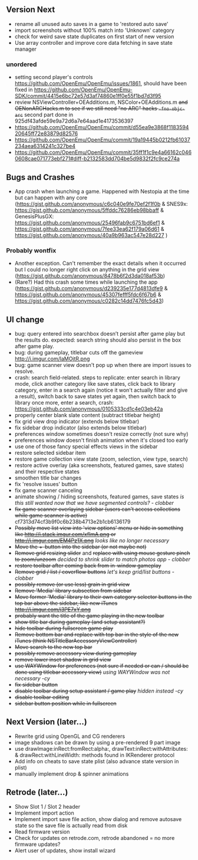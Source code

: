 ## Version Next
- rename all unused auto saves in a game to 'restored auto save'
- import screenshots without 100% match into 'Unknown' category
- check for weird save state duplicates on first start of new version
- Use array controller and improve core data fetching in save state manager

### unordered
- setting second player's controls https://github.com/OpenEmu/OpenEmu/issues/1861, should have been fixed in https://github.com/OpenEmu/OpenEmu-SDK/commit/4415e6bc72e57d3af74860e1ff0e55f1bd7d3f95
- review NSViewController+OEAdditions.m, NSColor+OEAdditions.m ~~and OENonARCHacks.m to see if we still need "no ARC" hacks `-fno-objc-arc`~~ second part done in 925df43afde59e9a72d6a7e64aad1e4173536397
 - https://github.com/OpenEmu/OpenEmu/commit/d55ea9e3868f118359420645ff72e83879d82576
 - https://github.com/OpenEmu/OpenEmu/commit/19a19445b0212fb61037234aea6314241c327be4
 - https://github.com/OpenEmu/OpenEmu/commit/35ff1f1c9e4a66162c0460608cae071773ebf271#diff-b2132583dd704be5d9832f2fc9ce274a

## Bugs and Crashes
 - App crash when launching a game. Happened with Nestopia at the time but can happen with any core (https://gist.github.com/anonymous/c6c040e9fe70ef2f1f0b & SNES9x: https://gist.github.com/anonymous/5ffddc76286eb98bbaff & GenesisPlusGX: https://gist.github.com/anonymous/25496fab9c6751bd6ef1 & https://gist.github.com/anonymous/7fee33ea62f179a06d61 & https://gist.github.com/anonymous/40a9b963ac547e28d227 )

### Probably wontfix
 - Another exception. Can't remember the exact details when it occurred but I could no longer right click on anything in the grid view (https://gist.github.com/anonymous/8478b6f2d3da018af53b)
 - (Rare?) Had this crash some times while launching the app (https://gist.github.com/anonymous/d239235e177d4813dfe9 & https://gist.github.com/anonymous/45307fefff5fdc6f67b6 & https://gist.github.com/anonymous/c0282c14dd7476fc5d43)

## UI change
- bug: query entered into searchbox doesn’t persist after game play but the results do. expected: search string should also persist in the box after game play.
- bug: during gameplay, titlebar cuts off the gameview http://i.imgur.com/laMOjtR.png
- bug: game scanner view doesn't pop up when there are import issues to resolve.
- crash: search field-related. steps to replicate: enter search in library mode, click another category like save states, click back to library category, enter in a search again (notice it won't actually filter and give a result), switch back to save states yet again, then switch back to library once more, enter a search, crash: https://gist.github.com/anonymous/0105333cd1c4e03eb42a
- properly center blank slate content (subtract titlebar height)
- fix grid view drop indicator (extends below titlebar)
- fix sidebar drop indicator (also extends below titlebar)
- preferences window sometimes doesn't resize correctly (not sure why)
- preferences window doesn't finish animation when it's closed too early
- use one of those fancy special effects views in the sidebar
- restore selected sidebar item
- restore game collection view state (zoom, selection, view type, search)
- restore active overlay (aka screenshots, featured games, save states) and their respective states
- smoothen title bar changes
- fix 'resolve issues' button
- fix game scanner canceling
- animate showing / hiding screenshots, featured games, save states _is this still wanted now that we have segmented controls? - clobber_
- ~~fix game scanner overlaying sidebar (users can't access collections while game scanner is active)~~ cf7313d74cf3b9f0c6b238b4713e2b1cb6136179
- ~~Possibly move list view into 'view options' menu or hide in something like http://i.stack.imgur.com/xfImA.png or http://i.imgur.com/EM4Pz1X.png~~ _looks like no longer necessary_
- ~~Move the +-button into the sidebar (or not maybe not)~~
- ~~Remove grid resizing slider~~ and ~~replace with using mouse gesture pinch to zoom/unzoom~~ _decided to shrink slider to match photos app - clobber_
- ~~restore toolbar after coming back from in-window gameplay~~
- ~~Remove grid / list ~~/ coverflow~~ buttons~~ _let's keep grid/list buttons - clobber_
- ~~possibly remove (or use less) grain in grid view~~
- ~~Remove 'Media' library subsection from sidebar~~
- ~~Move former 'Media' library to their own category selector buttons in the top bar above the sidebar, like new iTunes http://i.imgur.com/i3PE7xY.png~~
- ~~probably want the title of the game playing in the new toolbar~~
- ~~show title bar during gameplay (and setup assistant?)~~
- ~~hide toolbar during fullscreen game play~~
- ~~Remove bottom bar and replace with top bar in the style of the new iTunes (think NSTitleBarAccessoryViewController)~~
- ~~Move search to the new top bar~~
- ~~possibly remove accessory view during gameplay~~
- ~~remove lower inset shadow in grid view~~
- ~~use WAYWindow for preferences (not sure if needed or can / should be done using titlebar accessory view)~~ _using WAYWindow was not necessary  -cy_
- ~~fix sidebar button~~
- ~~disable toolbar during setup assistant / game play~~ _hidden instead  -cy_
- ~~disable toolbar editing~~
- ~~sidebar button position while in fullscreen~~

## Next Version (later…)
- Rewrite grid using OpenGL and CG renderers
 - image shadows can be drawn by using a pre-rendered 9 part image
 - use drawImage:inRect:fromRect:alpha:, drawText:inRect:withAttributes: & drawRect:withLineWidth: methods found in IKRenderer protocol
- Add info on cheats to save state plist (also advance state version in plist)
- manually implement drop & spinner animations

## Retrode (later…)
- Show Slot 1 / Slot 2 header
- Implement import action
- Implement import save file action, show dialog and remove autosave state so the save file is actually read from disk
- Read firmware version
- Check for updates on retrode.com, retrode abandoned = no more firmware updates?
- Alert user of updates, show install wizard